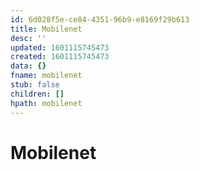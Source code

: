 ```yaml
---
id: 6d028f5e-ce84-4351-96b9-e8169f29b613
title: Mobilenet
desc: ''
updated: 1601115745473
created: 1601115745473
data: {}
fname: mobilenet
stub: false
children: []
hpath: mobilenet
---
```

# Mobilenet
